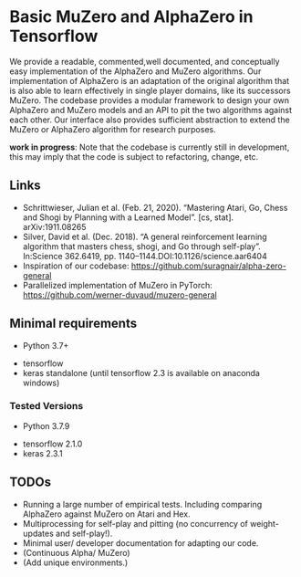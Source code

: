 # Basic MuZero and AlphaZero in Tensorflow 
We provide a readable, commented,well documented, and conceptually easy implementation of the AlphaZero and MuZero algorithms. 
Our implementation of AlphaZero is an adaptation of the original algorithm that is also able to learn effectively in single player domains, like its successors MuZero.
The codebase provides a modular framework to design your own AlphaZero and MuZero models and an API to pit the two algorithms against each other.
Our interface also provides sufficient abstraction to extend the MuZero or AlphaZero algorithm for research purposes.

**work in progress**: Note that the codebase is currently still in development, this may imply that the code is subject to refactoring, change, etc.

## Links
- Schrittwieser, Julian et al. (Feb. 21, 2020). “Mastering Atari, Go, Chess and Shogi by Planning with a Learned Model”. [cs, stat]. arXiv:1911.08265
- Silver, David et al. (Dec. 2018). “A general reinforcement learning algorithm that masters chess, shogi, and Go through self-play”. In:Science 362.6419, pp. 1140–1144.DOI:10.1126/science.aar6404
- Inspiration of our codebase: https://github.com/suragnair/alpha-zero-general
- Parallelized implementation of MuZero in PyTorch: https://github.com/werner-duvaud/muzero-general

## Minimal requirements
* Python 3.7+
 - tensorflow
 - keras standalone (until tensorflow 2.3 is available on anaconda windows)

### Tested Versions
* Python 3.7.9
 - tensorflow 2.1.0
 - keras 2.3.1
 
## TODOs
 - Running a large number of empirical tests. Including comparing AlphaZero against MuZero on Atari and Hex.
 - Multiprocessing for self-play and pitting (no concurrency of weight-updates and self-play!).
 - Minimal user/ developer documentation for adapting our code.
 - (Continuous Alpha/ MuZero)
 - (Add unique environments.)
 